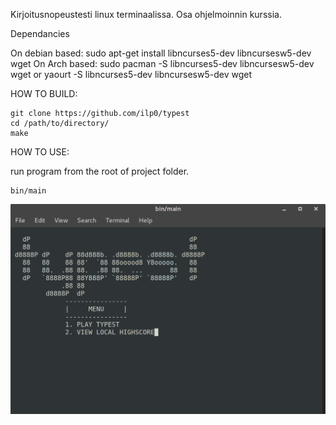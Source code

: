 Kirjoitusnopeustesti linux terminaalissa. Osa ohjelmoinnin kurssia. 

Dependancies

On debian based:
    sudo apt-get install libncurses5-dev libncursesw5-dev wget
On Arch based:
    sudo pacman -S libncurses5-dev libncursesw5-dev wget
or
    yaourt -S libncurses5-dev libncursesw5-dev wget

HOW TO BUILD:

    git clone https://github.com/ilp0/typest
    cd /path/to/directory/
    make

HOW TO USE:

run program from the root of project folder.

    bin/main

![alt text](https://github.com/ilp0/typest/raw/master/screenshot.png "Screenshot")
